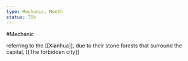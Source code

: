 ```yaml
---
type: Mechanic, Month
status: 75%
---
```


#Mechanic 

referring to the [[Xianhua]], due to their stone forests that surround the capital, [[The forbidden city]]